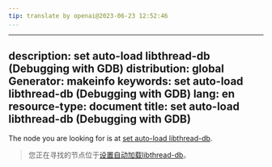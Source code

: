 ```yaml
---
tip: translate by openai@2023-06-23 12:52:46
...
```

---
description: set auto-load libthread-db (Debugging with GDB)
distribution: global
Generator: makeinfo
keywords: set auto-load libthread-db (Debugging with GDB)
lang: en
resource-type: document
title: set auto-load libthread-db (Debugging with GDB)
---

The node you are looking for is at [set auto-load libthread-db](libthread_005fdb_002eso_002e1-file.html#set-auto_002dload-libthread_002ddb).

> 您正在寻找的节点位于[设置自动加载libthread-db](libthread_005fdb_002eso_002e1-file.html#set-auto_002dload-libthread_002ddb)。
